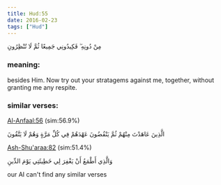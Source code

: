 ```yaml
---
title: Hud:55
date: 2016-02-23
tags: ["Hud"]
---
```

مِنْ دُونِهِ ۖ فَكِيدُونِي جَمِيعًا ثُمَّ لَا تُنْظِرُونِ
### meaning: 
besides Him. Now try out your stratagems against me, together, without granting me any respite.
### similar verses: 

[Al-Anfaal:56](/8/56) (sim:56.9%)

الَّذِينَ عَاهَدْتَ مِنْهُمْ ثُمَّ يَنْقُضُونَ عَهْدَهُمْ فِي كُلِّ مَرَّةٍ وَهُمْ لَا يَتَّقُونَ

[Ash-Shu'araa:82](/26/82) (sim:51.4%)

وَالَّذِي أَطْمَعُ أَنْ يَغْفِرَ لِي خَطِيئَتِي يَوْمَ الدِّينِ

our AI can't find any similar verses


